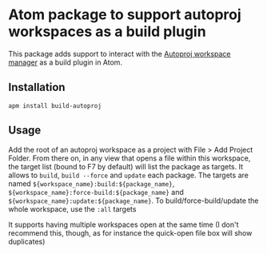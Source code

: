 # Atom package to support autoproj workspaces as a build plugin

This package adds support to interact with the [Autoproj workspace
manager](https://github.com/rock-core/autoproj) as a build plugin in Atom.

## Installation

~~~
apm install build-autoproj
~~~

## Usage

Add the root of an autoproj workspace as a project with File > Add Project
Folder. From there on, in any view that opens a file within this workspace,
the target list (bound to F7 by default) will list the package as targets.
It allows to `build`, `build --force` and `update` each package. The targets
are named `${workspace_name}:build:${package_name}`,
`${workspace_name}:force-build:${package_name}` and
`${workspace_name}:update:${package_name}`. To build/force-build/update the whole
workspace, use the `:all` targets

It supports having multiple workspaces open at the same time (I don't recommend
this, though, as for instance the quick-open file box will show duplicates)

